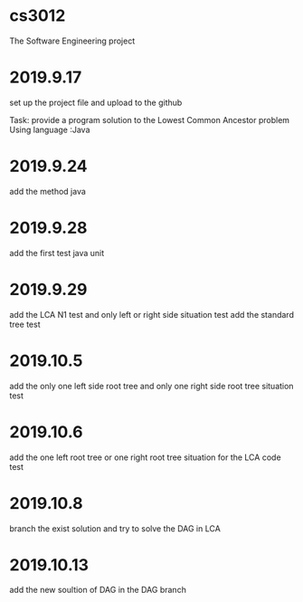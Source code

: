 # cs3012
The Software Engineering project 

# 2019.9.17
set up the project file and upload to the github

Task: provide a program solution to the Lowest Common Ancestor problem
Using language :Java





# 2019.9.24
add the method java



# 2019.9.28
add the first test java unit




# 2019.9.29
add the LCA N1 test and only left or right side situation test
add the standard tree test




# 2019.10.5
add the only one left side root tree and only one right side
root tree situation test


# 2019.10.6
add the one left root tree or one right root tree situation
for the LCA code test 

# 2019.10.8
branch the exist solution and try to solve the DAG in LCA

# 2019.10.13
add the new soultion of DAG in the DAG branch